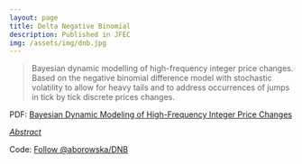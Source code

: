 ```yaml
---
layout: page
title: Delta Negative Binomial
description: Published in JFEC
img: /assets/img/dnb.jpg
---
```


<script type="text/javascript">
 function showhide(id) {
    var e = document.getElementById(id);
    e.style.display = (e.style.display == 'block') ? 'none' : 'block';
 }
</script>
  
> Bayesian dynamic modelling of high-frequency integer price changes. Based on the negative binomial difference model with stochastic volatility to allow for heavy tails and to address occurrences of jumps in tick by tick discrete prices changes.

<i class="fa fa-download fa-lg" aria-hidden="true"></i> PDF: <a class="page-link" href="{{ '/research/Barra, Borowska, Koopman - Bayesian Dynamic Modeling of High-Frequency Integer Price Changes.pdf' | prepend: site.baseurl | prepend: site.url }}">Bayesian Dynamic Modeling of High-Frequency Integer Price Changes</a>

<i class="fa fa-sticky-note" aria-hidden="true"></i> <a href="javascript:showhide('longrun')">_Abstract_</a>
<div id="longrun" style="display:none;">
<p>  <div style="font-size:0.85em; text-align: justify;"> We investigate high-frequency volatility models for analyzing intradaily tick by tick stock price changes using Bayesian estimation procedures. Our key interest is the extraction of intradaily volatility patterns from high-frequency integer price changes. We account for the discrete nature of the data via two different approaches: ordered probit models and discrete distributions. We allow for stochastic volatility by modeling the variance as a stochastic function of time, with intraday periodic patterns. We consider distributions with heavy tails to address occurrences of jumps in tick by tick discrete prices changes. In particular, we introduce a dynamic version of the negative binomial difference model with stochastic volatility. For each model we develop a Markov chain Monte Carlo estimation method that takes advantage of auxiliary mixture representations to facilitate the numerical implementation. This new modeling framework is illustrated by means of tick by tick data for two stocks from the NYSE and for different periods. Different models are compared with each other based on predictive likelihoods. We find evidence in favour of our preferred dynamic negative binomial difference model. </div> </p>
</div>



Code: <a class="github-button" href="https://github.com/aborowska/DNB" data-size="large" aria-label="Follow @aborowska/DNB on GitHub">Follow @aborowska/DNB</a>